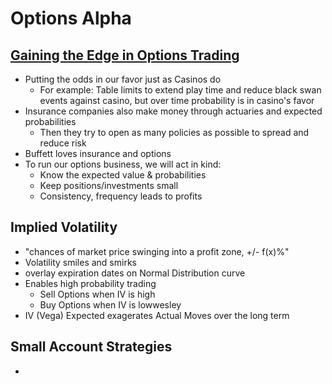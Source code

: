 # Options Alpha

## [Gaining the Edge in Options Trading](https://www.youtube.com/watch?v=d1aw6SEdpUQ&feature=emb_rel_end)
 - Putting the odds in our favor just as Casinos do
   - For example: Table limits to extend play time and reduce black swan events against casino, but over time probability is in casino's favor
 - Insurance companies also make money through actuaries and expected probabilities
    - Then they try to open as many policies as possible to spread and reduce risk
 - Buffett loves insurance and options
 - To run our options business, we will act in kind:
   - Know the expected value & probabilities
   - Keep positions/investments small
   - Consistency, frequency leads to profits

## Implied Volatility
 - "chances of market price swinging into a profit zone, +/- f(x)%"
 - Volatility smiles and smirks
 - overlay expiration dates on Normal Distribution curve
 - Enables high probability trading
   - Sell Options when IV is high
   - Buy Options when IV is lowwesley 
 - IV (Vega) Expected exagerates Actual Moves over the long term

## Small Account Strategies
 - 